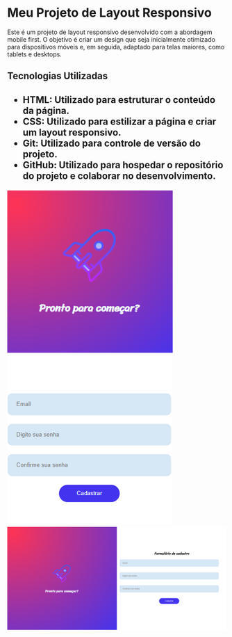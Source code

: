 <h1>Meu Projeto de Layout Responsivo</h1>
<p>Este é um projeto de layout responsivo desenvolvido com a abordagem mobile first. O objetivo é criar um design que seja inicialmente otimizado para dispositivos móveis e, em seguida, adaptado para telas maiores, como tablets e desktops.

<h2>Tecnologias Utilizadas<h2>
<ul>
<li>HTML: Utilizado para estruturar o conteúdo da página.</li>
<li>CSS: Utilizado para estilizar a página e criar um layout responsivo.</li>
<li>Git: Utilizado para controle de versão do projeto.</li>
<li>GitHub: Utilizado para hospedar o repositório do projeto e colaborar no desenvolvimento.</li>
</ul>

<img src="imagens/Captura de tela 2024-06-16 165024.png">
<img src="imagens/Captura de tela 2024-06-16 164616.png">
